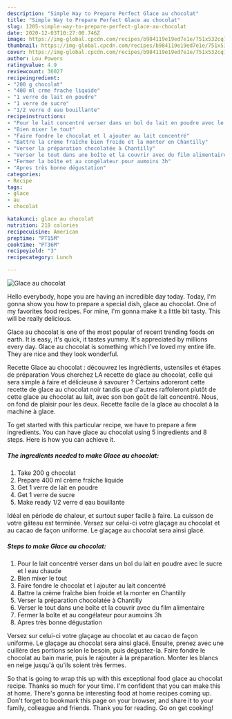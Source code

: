 ```yaml
---
description: "Simple Way to Prepare Perfect Glace au chocolat"
title: "Simple Way to Prepare Perfect Glace au chocolat"
slug: 1205-simple-way-to-prepare-perfect-glace-au-chocolat
date: 2020-12-03T10:27:00.746Z
image: https://img-global.cpcdn.com/recipes/b984119e19ed7e1e/751x532cq70/glace-au-chocolat-photo-principale-de-la-recette.jpg
thumbnail: https://img-global.cpcdn.com/recipes/b984119e19ed7e1e/751x532cq70/glace-au-chocolat-photo-principale-de-la-recette.jpg
cover: https://img-global.cpcdn.com/recipes/b984119e19ed7e1e/751x532cq70/glace-au-chocolat-photo-principale-de-la-recette.jpg
author: Lou Powers
ratingvalue: 4.9
reviewcount: 36027
recipeingredient:
- "200 g chocolat"
- "400 ml crme frache liquide"
- "1 verre de lait en poudre"
- "1 verre de sucre"
- "1/2 verre d eau bouillante"
recipeinstructions:
- "Pour le lait concentré verser dans un bol du lait en poudre avec le sucre et l eau chaude"
- "Bien mixer le tout"
- "Faire fondre le chocolat et l ajouter au lait concentré"
- "Battre la crème fraîche bien froide et la monter en Chantilly"
- "Verser la préparation chocolatée à Chantilly"
- "Verser le tout dans une boîte et la couvrir avec du film alimentaire"
- "Fermer la boîte et au congélateur pour aumoins 3h"
- "Apres très bonne dégustation"
categories:
- Recipe
tags:
- glace
- au
- chocolat

katakunci: glace au chocolat 
nutrition: 218 calories
recipecuisine: American
preptime: "PT15M"
cooktime: "PT36M"
recipeyield: "3"
recipecategory: Lunch

---
```



![Glace au chocolat](https://img-global.cpcdn.com/recipes/b984119e19ed7e1e/751x532cq70/glace-au-chocolat-photo-principale-de-la-recette.jpg)

Hello everybody, hope you are having an incredible day today. Today, I'm gonna show you how to prepare a special dish, glace au chocolat. One of my favorites food recipes. For mine, I'm gonna make it a little bit tasty. This will be really delicious.

Glace au chocolat is one of the most popular of recent trending foods on earth. It is easy, it's quick, it tastes yummy. It's appreciated by millions every day. Glace au chocolat is something which I've loved my entire life. They are nice and they look wonderful.

Recette Glace au chocolat : découvrez les ingrédients, ustensiles et étapes de préparation Vous cherchez LA recette de glace au chocolat, celle qui sera simple à faire et délicieuse à savourer ? Certains adoreront cette recette de glace au chocolat noir tandis que d&#39;autres raffoleront plutôt de cette glace au chocolat au lait, avec son bon goût de lait concentré. Nous, on fond de plaisir pour les deux. Recette facile de la glace au chocolat à la machine à glace.


To get started with this particular recipe, we have to prepare a few ingredients. You can have glace au chocolat using 5 ingredients and 8 steps. Here is how you can achieve it.

<!--inarticleads1-->

##### The ingredients needed to make Glace au chocolat:

1. Take 200 g chocolat
1. Prepare 400 ml crème fraîche liquide
1. Get 1 verre de lait en poudre
1. Get 1 verre de sucre
1. Make ready 1/2 verre d eau bouillante


Idéal en période de chaleur, et surtout super facile à faire. La cuisson de votre gâteau est terminée. Versez sur celui-ci votre glaçage au chocolat et au cacao de façon uniforme. Le glaçage au chocolat sera ainsi glacé. 

<!--inarticleads2-->

##### Steps to make Glace au chocolat:

1. Pour le lait concentré verser dans un bol du lait en poudre avec le sucre et l eau chaude
1. Bien mixer le tout
1. Faire fondre le chocolat et l ajouter au lait concentré
1. Battre la crème fraîche bien froide et la monter en Chantilly
1. Verser la préparation chocolatée à Chantilly
1. Verser le tout dans une boîte et la couvrir avec du film alimentaire
1. Fermer la boîte et au congélateur pour aumoins 3h
1. Apres très bonne dégustation


Versez sur celui-ci votre glaçage au chocolat et au cacao de façon uniforme. Le glaçage au chocolat sera ainsi glacé. Ensuite, prenez avec une cuillère des portions selon le besoin, puis dégustez-la. Faire fondre le chocolat au bain marie, puis le rajouter à la préparation. Monter les blancs en neige jusqu&#39;à qu&#39;ils soient très fermes. 

So that is going to wrap this up with this exceptional food glace au chocolat recipe. Thanks so much for your time. I'm confident that you can make this at home. There's gonna be interesting food at home recipes coming up. Don't forget to bookmark this page on your browser, and share it to your family, colleague and friends. Thank you for reading. Go on get cooking!
